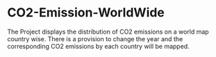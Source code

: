 # CO2-Emission-WorldWide

The Project displays the distribution of CO2 emissions on a world map country wise. There is a provision to change the year and the corresponding CO2 emissions by each country will be mapped.